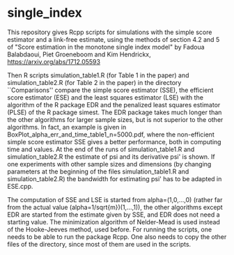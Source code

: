 # single_index

This repository gives Rcpp scripts for simulations with the simple score estimator and a link-free
estimate, using the methods of section 4.2 and 5 of "Score estimation in the monotone single index model"
by Fadoua Balabdaoui, Piet Groeneboom and Kim Hendrickx, https://arxiv.org/abs/1712.05593

Then R scripts simulation_table1.R (for Table 1 in the paper) and simulation_table2.R
(for Table 2 in the paper) in the directory ``Comparisons'' compare the simple score estimator
(SSE), the efficient score estimator (ESE) and the least squares estimator (LSE) with the
algorithm of the R package EDR and the penalized least squares estimator (PLSE) of the R
package simest. The EDR package takes much longer than the other algorithms for larger
sample sizes, but is not superior to the other algorithms. In fact, an example is given in
BoxPlot_alpha_err_and_time_table1_n=5000.pdf, where the non-efficient simple score
estimator SSE gives a better performance, both in computing time and values.
At the end of the runs of simulation_table1.R and simulation_table2.R the estimate of psi
and its derivative psi' is shown. If one experiments with other sample sizes and dimensions
(by changing parameters at the beginning of the files simulation_table1.R and
simulation_table2.R) the bandwidth for estimating psi' has to be adapted in ESE.cpp.

The computation of SSE and LSE is started from alpha=(1,0,...,0) (rather far from the
actual value (alpha=1/sqrt{m})(1,...,1)), the other algorithms except EDR are started from
the estimate given by SSE, and EDR does not need a starting value. The minimization
algorithm of Nelder-Mead is used instead of the Hooke-Jeeves method, used before.
For running the scripts, one needs to be able to run the package Rcpp. One also needs to
copy the other files of the directory, since most of them are used in the scripts.
